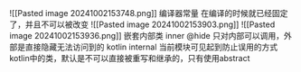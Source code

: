 ![[Pasted image 20241002153748.png]]
编译器常量
在编译的时候就已经固定了，并且不可以被改变
![[Pasted image 20241002153903.png]]
![[Pasted image 20241002153936.png]]
嵌套内部类
inner
@hide 只对内部可以调用，外部是直接隐藏无法访问到的
kotlin
internal 当前模块可见起到防止误用的方式
kotlin中的类，默认是不可以直接被重写和继承的，只有使用abstract
